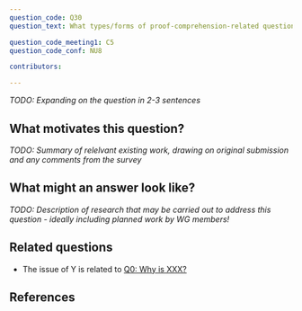```yaml
---
question_code: Q30 
question_text: What types/forms of proof-comprehension-related questions can be meaningfully assessed using currently-available e-assessment platforms? 

question_code_meeting1: C5 
question_code_conf: NU8 

contributors: 

---
```

*TODO: Expanding on the question in 2-3 sentences*

## What motivates this question?

*TODO: Summary of relelvant existing work, drawing on original submission and any comments from the survey*

## What might an answer look like?

*TODO: Description of research that may be carried out to address this question - ideally including planned work by WG members!*

## Related questions

* The issue of Y is related to [Q0: Why is XXX?](Q0)

## References
